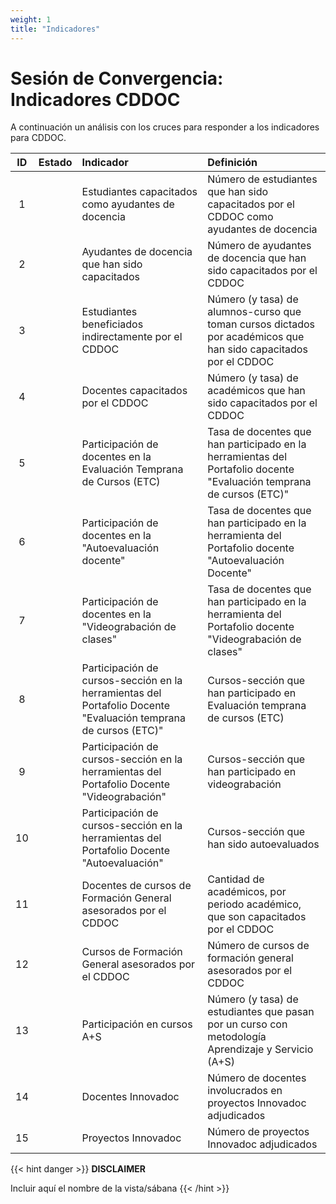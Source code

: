 ```yaml
---
weight: 1
title: "Indicadores"
---
```


# Sesión de Convergencia: Indicadores CDDOC

A continuación un análisis con los cruces para responder a los indicadores para CDDOC.

| ID | Estado | Indicador | Definición |
| :--: | :-- | :-- | :-- |
| 1 | | Estudiantes capacitados como ayudantes de docencia | Número de estudiantes que han sido capacitados por el CDDOC como ayudantes de docencia |
| 2 | | Ayudantes de docencia que han sido capacitados | Número de ayudantes de docencia que han sido capacitados por el CDDOC |
| 3 | | Estudiantes beneficiados indirectamente por el CDDOC | Número (y tasa) de alumnos-curso que toman cursos dictados por académicos que han sido capacitados por el CDDOC |
| 4 | | Docentes capacitados por el CDDOC | Número (y tasa) de académicos que han sido capacitados por el CDDOC |
| 5 | | Participación de docentes en la Evaluación Temprana de Cursos (ETC) | Tasa de docentes que han participado en la herramientas del Portafolio docente "Evaluación temprana de cursos (ETC)" |
| 6 | | Participación de docentes en la "Autoevaluación docente" | Tasa de docentes que han participado en la herramienta del Portafolio docente "Autoevaluación Docente" |
| 7 | | Participación de docentes en la "Videograbación de clases" | Tasa de docentes que han participado en la herramienta del Portafolio docente "Videograbación de clases" |
| 8 | | Participación de cursos-sección en la herramientas del Portafolio Docente "Evaluación temprana de cursos (ETC)" |	Cursos-sección que han participado en Evaluación temprana de cursos (ETC) |
| 9 | | Participación de cursos-sección en la herramientas del Portafolio Docente "Videograbación" | Cursos-sección que han participado en videograbación |
| 10 | | Participación de cursos-sección en la herramientas del Portafolio Docente "Autoevaluación"	| Cursos-sección que han sido autoevaluados |	
| 11 | | Docentes de cursos de Formación General asesorados por el CDDOC |	Cantidad de académicos, por periodo académico, que son capacitados por el CDDOC |
| 12 | | Cursos de Formación General asesorados por el CDDOC | Número de cursos de formación general asesorados por el CDDOC |
| 13 | | Participación en cursos A+S | Número (y tasa) de estudiantes que pasan por un curso con metodología Aprendizaje y Servicio (A+S) |
| 14 | | Docentes Innovadoc |	Número de docentes involucrados en proyectos Innovadoc adjudicados |
| 15 | | Proyectos Innovadoc | 	Número de proyectos Innovadoc adjudicados |


{{< hint danger >}}
**DISCLAIMER**  

Incluir aquí el nombre de la vista/sábana
{{< /hint >}}
